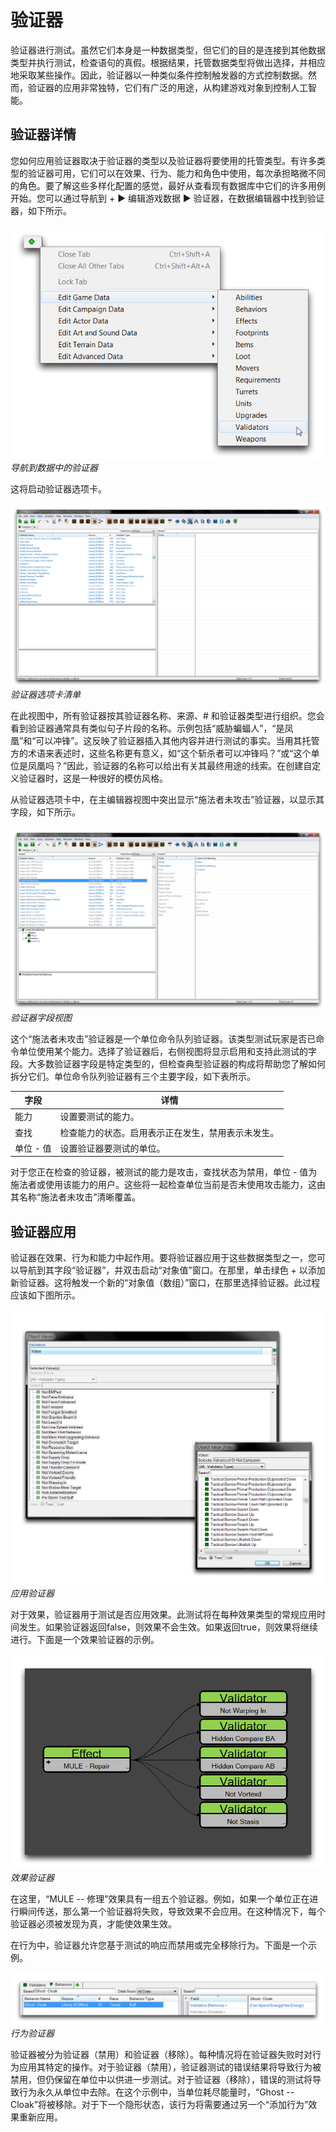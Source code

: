 # 验证器

验证器进行测试。虽然它们本身是一种数据类型，但它们的目的是连接到其他数据类型并执行测试，检查语句的真假。根据结果，托管数据类型将做出选择，并相应地采取某些操作。因此，验证器以一种类似条件控制触发器的方式控制数据。然而，验证器的应用非常独特，它们有广泛的用途，从构建游戏对象到控制人工智能。

## 验证器详情

您如何应用验证器取决于验证器的类型以及验证器将要使用的托管类型。有许多类型的验证器可用，它们可以在效果、行为、能力和角色中使用，每次承担略微不同的角色。要了解这些多样化配置的感觉，最好从查看现有数据库中它们的许多用例开始。您可以通过导航到 + ▶︎ 编辑游戏数据 ▶︎ 验证器，在数据编辑器中找到验证器，如下所示。

[![导航到数据中的验证器](./resources/071_Validators1.png)](./resources/071_Validators1.png)
*导航到数据中的验证器*

这将启动验证器选项卡。

[![验证器选项卡清单](./resources/071_Validators2.png)](./resources/071_Validators2.png)
*验证器选项卡清单*

在此视图中，所有验证器按其验证器名称、来源、\# 和验证器类型进行组织。您会看到验证器通常具有类似句子片段的名称。示例包括“威胁蝙蝠人”，“是凤凰”和“可以冲锋”。这反映了验证器插入其他内容并进行测试的事实。当用其托管方的术语来表述时，这些名称更有意义，如“这个斩杀者可以冲锋吗？”或“这个单位是凤凰吗？”因此，验证器的名称可以给出有关其最终用途的线索。在创建自定义验证器时，这是一种很好的模仿风格。

从验证器选项卡中，在主编辑器视图中突出显示“施法者未攻击”验证器，以显示其字段，如下所示。

[![验证器字段视图](./resources/071_Validators3.png)](./resources/071_Validators3.png)
*验证器字段视图*

这个“施法者未攻击”验证器是一个单位命令队列验证器。该类型测试玩家是否已命令单位使用某个能力。选择了验证器后，右侧视图将显示启用和支持此测试的字段。大多数验证器字段是特定类型的，但检查典型验证器的构成将帮助您了解如何拆分它们。单位命令队列验证器有三个主要字段，如下表所示。

| 字段         | 详情                                                                                                |
| ------------ | ---------------------------------------------------------------------------------------------------- |
| 能力         | 设置要测试的能力。                                                                                   |
| 查找         | 检查能力的状态。启用表示正在发生，禁用表示未发生。                                                  |
| 单位 - 值    | 设置验证器要测试的单位。                                                                             |

对于您正在检查的验证器，被测试的能力是攻击，查找状态为禁用，单位 - 值为施法者或使用该能力的用户。这些将一起检查单位当前是否未使用攻击能力，这由其名称“施法者未攻击”清晰覆盖。

## 验证器应用

验证器在效果、行为和能力中起作用。要将验证器应用于这些数据类型之一，您可以导航到其字段“验证器”，并双击启动“对象值”窗口。在那里，单击绿色 + 以添加新验证器。这将触发一个新的“对象值（数组）”窗口，在那里选择验证器。此过程应该如下图所示。

[![应用验证器](./resources/071_Validators4.png)](./resources/071_Validators4.png)
*应用验证器*

对于效果，验证器用于测试是否应用效果。此测试将在每种效果类型的常规应用时间发生。如果验证器返回false，则效果不会生效。如果返回true，则效果将继续进行。下面是一个效果验证器的示例。

[![效果验证器](./resources/071_Validators5.png)](./resources/071_Validators5.png)
*效果验证器*

在这里，“MULE -- 修理”效果具有一组五个验证器。例如，如果一个单位正在进行瞬间传送，那么第一个验证器将失败，导致效果不会应用。在这种情况下，每个验证器必须被发现为真，才能使效果生效。

在行为中，验证器允许您基于测试的响应而禁用或完全移除行为。下面是一个示例。

[![行为验证器](./resources/071_Validators6.png)](./resources/071_Validators6.png)
*行为验证器*

验证器被分为验证器（禁用）和验证器（移除）。每种情况将在验证器失败时对行为应用其特定的操作。对于验证器（禁用），验证器测试的错误结果将导致行为被禁用，但仍保留在单位中以供进一步测试。对于验证器（移除），错误的测试将导致行为永久从单位中去除。在这个示例中，当单位耗尽能量时，“Ghost -- Cloak”将被移除。对于下一个隐形状态，该行为将需要通过另一个“添加行为”效果重新应用。